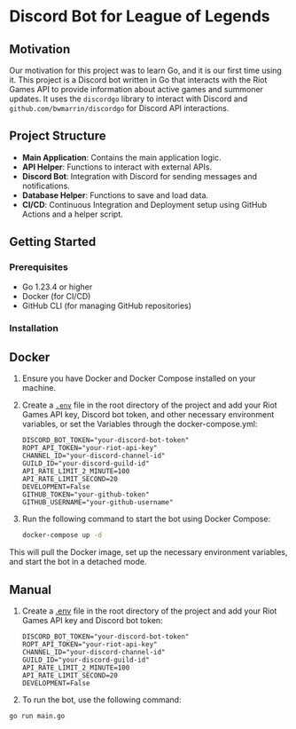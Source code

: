 # Discord Bot for League of Legends
## Motivation

Our motivation for this project was to learn Go, and it is our first time using it.
This project is a Discord bot written in Go that interacts with the Riot Games API to provide information about active games and summoner updates. It uses the `discordgo` library to interact with Discord and `github.com/bwmarrin/discordgo` for Discord API interactions.

## Project Structure

- **Main Application**: Contains the main application logic.
- **API Helper**: Functions to interact with external APIs.
- **Discord Bot**: Integration with Discord for sending messages and notifications.
- **Database Helper**: Functions to save and load data.
- **CI/CD**: Continuous Integration and Deployment setup using GitHub Actions and a helper script.

## Getting Started

### Prerequisites

- Go 1.23.4 or higher
- Docker (for CI/CD)
- GitHub CLI (for managing GitHub repositories)

### Installation

## Docker

1. Ensure you have Docker and Docker Compose installed on your machine.
2. Create a [`.env`](.env ) file in the root directory of the project and add your Riot Games API key, Discord bot token, and other necessary environment variables, or set the Variables through the docker-compose.yml:
    ```env
    DISCORD_BOT_TOKEN="your-discord-bot-token"
    ROPT_API_TOKEN="your-riot-api-key"
    CHANNEL_ID="your-discord-channel-id"
    GUILD_ID="your-discord-guild-id"
    API_RATE_LIMIT_2_MINUTE=100
    API_RATE_LIMIT_SECOND=20
    DEVELOPMENT=False
    GITHUB_TOKEN="your-github-token"
    GITHUB_USERNAME="your-github-username"
    ```

3. Run the following command to start the bot using Docker Compose:
    ```sh
    docker-compose up -d
    ```

This will pull the Docker image, set up the necessary environment variables, and start the bot in a detached mode.

## Manual

1. Create a [.env](http://_vscodecontentref_/2) file in the root directory of the project and add your Riot Games API key and Discord bot token:
    ```env
    DISCORD_BOT_TOKEN="your-discord-bot-token"
    ROPT_API_TOKEN="your-riot-api-key"
    CHANNEL_ID="your-discord-channel-id"
    GUILD_ID="your-discord-guild-id"
    API_RATE_LIMIT_2_MINUTE=100
    API_RATE_LIMIT_SECOND=20
    DEVELOPMENT=False
    ```

2. To run the bot, use the following command:
```sh
go run main.go